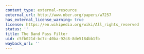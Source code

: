 ```yaml
---
content_type: external-resource
external_url: http://www.nber.org/papers/w7257
has_external_license_warning: true
license: https://en.wikipedia.org/wiki/All_rights_reserved
status: ''
title: The Band Pass Filter
uid: c5fb021d-bc7c-40ba-92c8-8de5184bb1fb
wayback_url: ''
---
```

